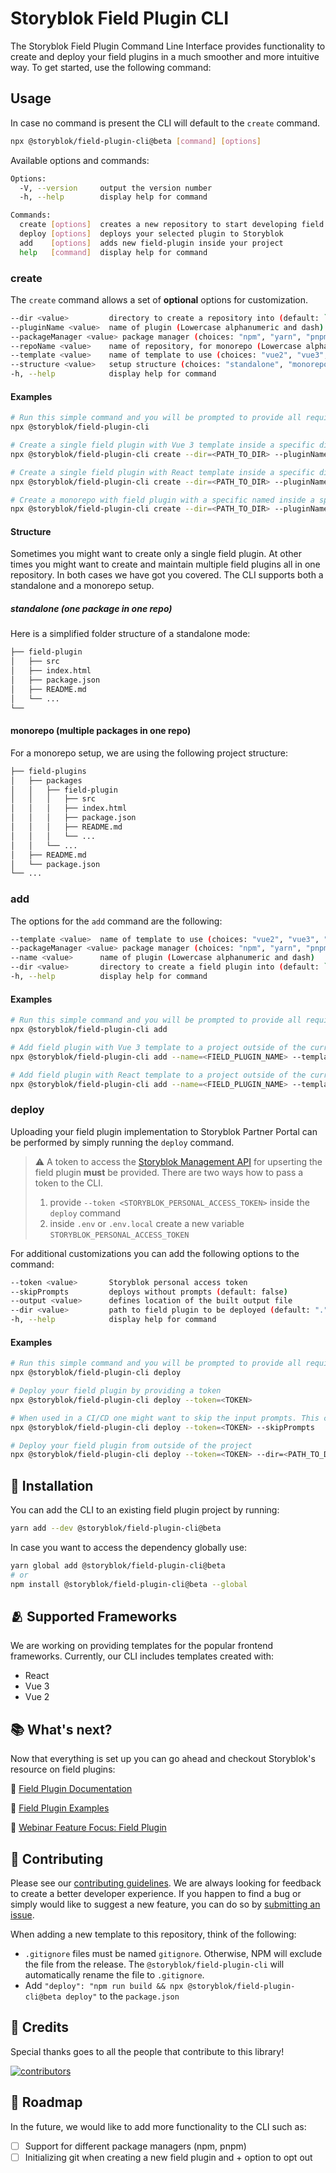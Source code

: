 # Storyblok Field Plugin CLI

[//]: # 'TBD Add storyblok social media and package links'

The Storyblok Field Plugin Command Line Interface provides functionality to create and deploy your field plugins in a much smoother and more intuitive way. To get started, use the following command:

## Usage

In case no command is present the CLI will default to the `create` command.

[//]: # 'TBD: add yarn create as soon as it is implemented'

```bash
npx @storyblok/field-plugin-cli@beta [command] [options]
```

Available options and commands:

```bash
Options:
  -V, --version     output the version number
  -h, --help        display help for command

Commands:
  create [options]  creates a new repository to start developing field plugins
  deploy [options]  deploys your selected plugin to Storyblok
  add    [options]  adds new field-plugin inside your project
  help   [command]  display help for command
```

[//]: # 'TBD Add GIF with interactive mode'

### create

The `create` command allows a set of **optional** options for customization.

```bash
--dir <value>         directory to create a repository into (default: `.`)
--pluginName <value>  name of plugin (Lowercase alphanumeric and dash)
--packageManager <value> package manager (choices: "npm", "yarn", "pnpm")
--repoName <value>    name of repository, for monorepo (Lowercase alphanumeric and dash)
--template <value>    name of template to use (choices: "vue2", "vue3", "react", "js")
--structure <value>   setup structure (choices: "standalone", "monorepo")
-h, --help            display help for command
```

#### Examples

```bash
# Run this simple command and you will be prompted to provide all required information
npx @storyblok/field-plugin-cli

# Create a single field plugin with Vue 3 template inside a specific directory with a specific named
npx @storyblok/field-plugin-cli create --dir=<PATH_TO_DIR> --pluginName=<FIELD_PLUGIN_NAME> --template=vue3 --structure=standalone --packageManager=npm

# Create a single field plugin with React template inside a specific directory with a specific named
npx @storyblok/field-plugin-cli create --dir=<PATH_TO_DIR> --pluginName=<FIELD_PLUGIN_NAME> --template=react --structure=standalone --packageManager=npm

# Create a monorepo with field plugin with a specific named inside a specific directory with Vue 2 template
npx @storyblok/field-plugin-cli create --dir=<PATH_TO_DIR> --pluginName=<FIELD_PLUGIN_NAME> --template=vue3 --structure=monorepo --packageManager=npm
```

#### Structure

Sometimes you might want to create only a single field plugin. At other times you might want to create and maintain multiple field plugins all in one repository. In both cases we have got you covered. The CLI supports both a standalone and a monorepo setup.

##### standalone (one package in one repo)

Here is a simplified folder structure of a standalone mode:

```bash
├── field-plugin
│   ├── src
│   ├── index.html
│   ├── package.json
│   ├── README.md
│   └── ...
└──
```

#### monorepo (multiple packages in one repo)

For a monorepo setup, we are using the following project structure:

```bash
├── field-plugins
│   ├── packages
│   │   ├── field-plugin
│   │   │   ├── src
│   │   │   ├── index.html
│   │   │   ├── package.json
│   │   │   ├── README.md
│   │   │   └── ...
│   │   └── ...
│   ├── README.md
│   └── package.json
└── ...
```

[//]: # 'TBD Add GIF with interactive mode'

### add

The options for the `add` command are the following:

```bash
--template <value>  name of template to use (choices: "vue2", "vue3", "react", "js")
--packageManager <value> package manager (choices: "npm", "yarn", "pnpm")
--name <value>      name of plugin (Lowercase alphanumeric and dash)
--dir <value>       directory to create a field plugin into (default: `.`)
-h, --help          display help for command
```

#### Examples

```bash
# Run this simple command and you will be prompted to provide all required information
npx @storyblok/field-plugin-cli add

# Add field plugin with Vue 3 template to a project outside of the current directory
npx @storyblok/field-plugin-cli add --name=<FIELD_PLUGIN_NAME> --template=vue3 --dir=<PATH_TO_DIR> --packageManager=npm

# Add field plugin with React template to a project outside of the current directory
npx @storyblok/field-plugin-cli add --name=<FIELD_PLUGIN_NAME> --template=react --dir=<PATH_TO_DIR> --packageManager=npm
```

[//]: # 'TBD Add GIF with interactive mode'

### deploy

Uploading your field plugin implementation to Storyblok Partner Portal can be performed by simply running the `deploy` command.

[//]: # 'Add information about deploy and what is specifically does - uploading content of a file to SB, not building'

> :warning: A token to access the [Storyblok Management API](https://www.storyblok.com/docs/api/management) for upserting the field plugin **must** be provided. There are two ways how to pass a token to the CLI.
>
> 1. provide `--token <STORYBLOK_PERSONAL_ACCESS_TOKEN>` inside the `deploy` command
> 2. inside `.env` or `.env.local` create a new variable `STORYBLOK_PERSONAL_ACCESS_TOKEN`

For additional customizations you can add the following options to the command:

```bash
--token <value>       Storyblok personal access token
--skipPrompts         deploys without prompts (default: false)
--output <value>      defines location of the built output file
--dir <value>         path to field plugin to be deployed (default: ".")
-h, --help            display help for command
```

#### Examples

```bash
# Run this simple command and you will be prompted to provide all required information. NOTE: This command will work only if you have created STORYBLOK_PERSONAL_ACCESS_TOKEN as an environmental variable inside .env or .env.local!
npx @storyblok/field-plugin-cli deploy

# Deploy your field plugin by providing a token
npx @storyblok/field-plugin-cli deploy --token=<TOKEN>

# When used in a CI/CD one might want to skip the input prompts. This can be achieved with the --skipPrompts flag
npx @storyblok/field-plugin-cli deploy --token=<TOKEN> --skipPrompts

# Deploy your field plugin from outside of the project
npx @storyblok/field-plugin-cli deploy --token=<TOKEN> --dir=<PATH_TO_DIR>
```

[//]: # 'Add snippet for root script to deploy a package'

## :electric_plug: Installation

You can add the CLI to an existing field plugin project by running:

```bash
yarn add --dev @storyblok/field-plugin-cli@beta
```

In case you want to access the dependency globally use:

```bash
yarn global add @storyblok/field-plugin-cli@beta
# or
npm install @storyblok/field-plugin-cli@beta --global
```

[//]: # 'TBD Add GIF with interactive mode'

## :people_hugging: Supported Frameworks

We are working on providing templates for the popular frontend frameworks. Currently, our CLI includes templates created with:

- React
- Vue 3
- Vue 2

## :books: What's next?

Now that everything is set up you can go ahead and checkout Storyblok's resource on field plugins:

🔗 [Field Plugin Documentation](https://www.storyblok.com/docs/plugins/field-type)

🔗 [Field Plugin Examples](https://github.com/storyblok/field-type-examples)

🔗 [Webinar Feature Focus: Field Plugin](https://www.youtube.com/watch?v=fvTWZCACDVQ)

## :seedling: Contributing

Please see our [contributing guidelines](https://github.com/storyblok/.github/blob/master/contributing.md). We are always looking for feedback to create a better developer experience. If you happen to find a bug or simply would like to suggest a new feature, you can do so by [submitting an issue](https://github.com/storyblok/field-plugin/issues).

When adding a new template to this repository, think of the following:

- `.gitignore` files must be named `gitignore`. Otherwise, NPM will exclude the file from the release. The `@storyblok/field-plugin-cli` will automatically rename the file to `.gitignore`.
- Add `"deploy": "npm run build && npx @storyblok/field-plugin-cli@beta deploy"` to the `package.json`

## :1st_place_medal: Credits

Special thanks goes to all the people that contribute to this library!

<a href="https://github.com/storyblok/field-plugin/graphs/contributors">
  <img alt='contributors' src="https://contrib.rocks/image?repo=storyblok/field-plugin"/>
</a>

[//]: # 'TBD provide information on semantic naming conventions for brnaches?'

## :construction: Roadmap

In the future, we would like to add more functionality to the CLI such as:

- [ ] Support for different package managers (npm, pnpm)
- [ ] Initializing git when creating a new field plugin and + option to opt out

[//]: # 'TBD'
[//]: # 'CI/CD - provide examples for how to setup a flow for ci/cd'
[//]: # 'Known Limitations'
